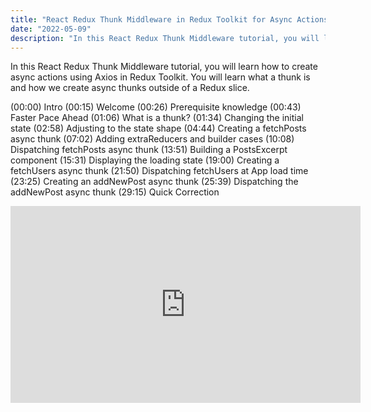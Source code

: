 ```yaml
---
title: "React Redux Thunk Middleware in Redux Toolkit for Async Actions with Axios"
date: "2022-05-09"
description: "In this React Redux Thunk Middleware tutorial, you will learn how to create async actions using Axios in Redux Toolkit. You will learn what a thunk is and how we create async thunks outside of a Redux slice. "
---
```


In this React Redux Thunk Middleware tutorial, you will learn how to create async actions using Axios in Redux Toolkit. You will learn what a thunk is and how we create async thunks outside of a Redux slice. 

(00:00) Intro
(00:15) Welcome 
(00:26) Prerequisite knowledge
(00:43) Faster Pace Ahead
(01:06) What is a thunk?
(01:34) Changing the initial state
(02:58) Adjusting to the state shape
(04:44) Creating a fetchPosts async thunk
(07:02) Adding extraReducers and builder cases
(10:08) Dispatching fetchPosts async thunk
(13:51) Building a PostsExcerpt component 
(15:31) Displaying the loading state 
(19:00) Creating a fetchUsers async thunk 
(21:50) Dispatching fetchUsers at App load time
(23:25) Creating an addNewPost async thunk
(25:39) Dispatching the addNewPost async thunk
(29:15) Quick Correction

<iframe width="560" height="315" src="https://www.youtube.com/embed/watch?v=93CR_yURoII" frameborder="0" allow="accelerometer; autoplay; encrypted-media; gyroscope; picture-in-picture" allowfullscreen></iframe>